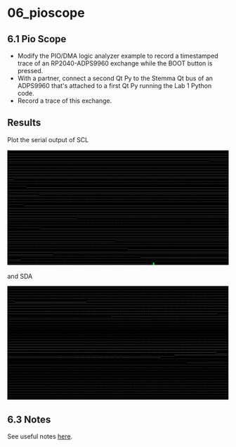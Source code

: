 # 06_pioscope

## 6.1 Pio Scope

- Modify the PIO/DMA logic analyzer example to record a timestamped trace of an RP2040-ADPS9960 exchange while the BOOT button is pressed.
- With a partner, connect a second Qt Py to the Stemma Qt bus of an ADPS9960 that's attached to a first Qt Py running the Lab 1 Python code.
- Record a trace of this exchange.

## Results
Plot the serial output of SCL

<img src="./scl.png" alt="06_scl" width="600"/>

and SDA

<img src="./sda.png" alt="06_sda" width="600"/>

## 6.3 Notes

See useful notes [here](https://github.com/PZZ97/ese5190-2022-lab2b-esp/blob/main/lab/06_pioscope/useful_notes/Note.md).